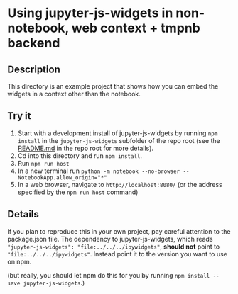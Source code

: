 # Using jupyter-js-widgets in non-notebook, web context + tmpnb backend

## Description
This directory is an example project that shows how you can embed the widgets in
a context other than the notebook.

## Try it
1. Start with a development install of jupyter-js-widgets by running `npm install` in the `jupyter-js-widgets` subfolder of the repo root (see the [README.md](../../../README.md) in the repo root for more details).
2. Cd into this directory and run `npm install`.
3. Run `npm run host`
4. In a new terminal run `python -m notebook --no-browser --NotebookApp.allow_origin="*"`
5. In a web browser, navigate to `http://localhost:8080/` (or the address specified by the `npm run host` command)

## Details
If you plan to reproduce this in your own project, pay careful attention to the
package.json file.  The dependency to jupyter-js-widgets, which reads
`"jupyter-js-widgets": "file:../../../ipywidgets"`, **should not** point to `"file:../../../ipywidgets"`.
Instead point it to the version you want to use on npm.

(but really, you should let npm do this for you by running
`npm install --save jupyter-js-widgets`.)
